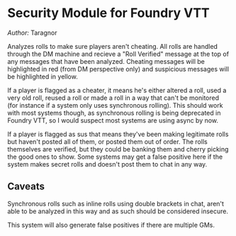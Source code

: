 # Security Module for Foundry VTT
*Author:* Taragnor

Analyzes rolls to make sure players aren't cheating. All rolls are handled through the DM machine and recieve a "Roll Verified" message at the top of any messages that have been analyzed. Cheating messages will be highlighted in red (from DM perspective only) and suspicious messages will be highlighted in yellow. 

If a player is flagged as a cheater, it means he's either altered a roll, used a very old roll, reused a roll or made a roll in a way that can't be monitored (for instance if a system only uses synchronous rolling). This should work with most systems though, as synchronous rolling is being deprecated in Foundry VTT,
so I would suspect most systems are using async by now. 

If a player is flagged as sus that means they've been making legitimate rolls but haven't posted all of them, or posted them out of order. 
The rolls themselves are verified, but they could be banking them and cherry picking the good ones to show. Some systems may get a false positive here if the system makes secret rolls and doesn't post them to chat in any way. 

## Caveats
Synchronous rolls such as inline rolls using double brackets in chat, aren't able to be analyzed in this way and as such should be considered insecure. 

This system will also generate false positives if there are multiple GMs. 

